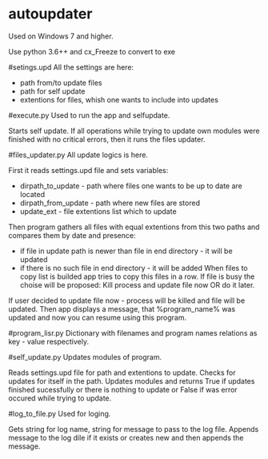 # autoupdater

Used on Windows 7 and higher.

Use python 3.6++ and cx_Freeze to convert to exe

#setings.upd 
All the settings are here:
- path from/to update files
- path for self update
- extentions for files, whish one wants to include into updates

#execute.py 
Used to run the app and selfupdate.

Starts self update. If all operations while trying to update own modules were finished 
with no critical errors, then it runs the files updater.

#files_updater.py 
All update logics is here.

First it reads settings.upd file and sets variables:
- dirpath_to_update - path where files one wants to be up to date are located
- dirpath_from_update - path where new files are stored
- update_ext - file extentions list which to update

Then program gathers all files with equal extentions from this two paths and compares them by date and presence:
- if file in update path is newer than file in end directory - it will be updated
- if there is no such file in end directory - it will be added
When files to copy list is builded app tries to copy this files in a row.
If file is busy the choise will be proposed:
Kill process and update file now OR do it later.

If user decided to update file now - process will be killed and file will be updated. 
Then app displays a message, that %program_name% was updated and now you can resume using this program.

#program_lisr.py
Dictionary with filenames and program names relations as key - value respectively. 


#self_update.py
Updates modules of program.

Reads settings.upd file for path and extentions to update.
Checks for updates for itself in the path. Updates modules and returns True if updates finished sucessfully 
or there is nothing to update or False if was error occured while trying to update.

#log_to_file.py 
Used for loging.

Gets string for log name, string for message to pass to the log file.
Appends message to the log dile if it exists or creates new and then appends the message.

